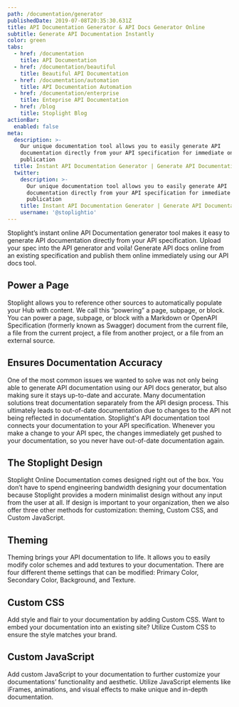 ```yaml
---
path: /documentation/generator
publishedDate: 2019-07-08T20:35:30.631Z
title: API Documentation Generator & API Docs Generator Online
subtitle: Generate API Documentation Instantly
color: green
tabs:
  - href: /documentation
    title: API Documentation
  - href: /documentation/beautiful
    title: Beautiful API Documentation
  - href: /documentation/automation
    title: API Documentation Automation
  - href: /documentation/enterprise
    title: Enteprise API Documentation
  - href: /blog
    title: Stoplight Blog
actionBar:
  enabled: false
meta:
  description: >-
    Our unique documentation tool allows you to easily generate API
    documentation directly from your API specification for immediate online
    publication
  title: Instant API Documentation Generator | Generate API Documentation & Docs
  twitter:
    description: >-
      Our unique documentation tool allows you to easily generate API
      documentation directly from your API specification for immediate online
      publication
    title: Instant API Documentation Generator | Generate API Documentation & Docs
    username: '@stoplightio'
---
```


Stoplight’s instant online API Documentation generator tool makes it easy to generate API documentation directly from your API specification. Upload your spec into the API generator and voila! Generate API docs online from an existing specification and publish them online immediately using our API docs tool.

## Power a Page

Stoplight allows you to reference other sources to automatically populate your Hub with content. We call this “powering” a page, subpage, or block. You can power a page, subpage, or block with a Markdown or OpenAPI Specification (formerly known as Swagger) document from the current file, a file from the current project, a file from another project, or a file from an external source.

## Ensures Documentation Accuracy

One of the most common issues we wanted to solve was not only being able to generate API documentation using our API docs generator, but also making sure it stays up-to-date and accurate. Many documentation solutions treat documentation separately from the API design process. This ultimately leads to out-of-date documentation due to changes to the API not being reflected in documentation. Stoplight's API documentation tool connects your documentation to your API specification. Whenever you make a change to your API spec, the changes immediately get pushed to your documentation, so you never have out-of-date documentation again.

## The Stoplight Design

Stoplight Online Documentation comes designed right out of the box. You don’t have to spend engineering bandwidth designing your documentation because Stoplight provides a modern minimalist design without any input from the user at all. If design is important to your organization, then we also offer three other methods for customization: theming, Custom CSS, and Custom JavaScript.

## Theming

Theming brings your API documentation to life. It allows you to easily modify color schemes and add textures to your documentation. There are four different theme settings that can be modified: Primary Color, Secondary Color, Background, and Texture.

## Custom CSS

Add style and flair to your documentation by adding Custom CSS. Want to embed your documentation into an existing site? Utilize Custom CSS to ensure the style matches your brand.

## Custom JavaScript

Add custom JavaScript to your documentation to further customize your documentations’ functionality and aesthetic. Utilize JavaScript elements like iFrames, animations, and visual effects to make unique and in-depth documentation.
